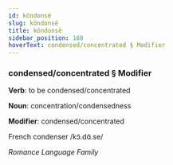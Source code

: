 ```yaml
---
id: köndonsë
slug: köndonsë
title: köndonsë
sidebar_position: 168
hoverText: condensed/concentrated § Modifier
---
```


### condensed/concentrated § Modifier

**Verb**: to be condensed/concentrated

**Noun**: concentration/condensedness

**Modifier**: condensed/concentrated

French condenser /kɔ̃.dɑ̃.se/

*Romance Language Family*